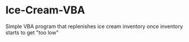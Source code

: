 # Ice-Cream-VBA

Simple VBA program that replenishes ice cream inventory once inventory starts to get "too low"
